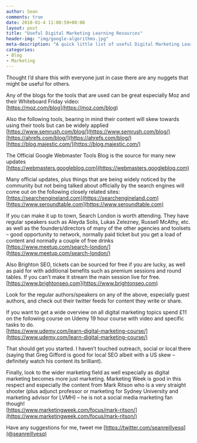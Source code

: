 ```yaml
---
author: Sean
comments: true
date: 2018-01-4 11:00:59+00:00
layout: post
title: "Useful Digital Marketing Learning Resources"
header-img: "img/google-algorithms.jpg"
meta-description: "A quick little list of useful Digital Marketing Learning Resources that I rate"
categories:
- Blog
- Marketing
---
```


Thought I’d share this with everyone just in case there are any nuggets that might be useful for others. 

Any of the blogs for the tools that are used can be great especially Moz and their Whiteboard Friday video:<br />
[https://moz.com/blog](https://moz.com/blog)

Also the following tools, bearing in mind their content will skew towards using their tools but can be widely applied<br />
[https://www.semrush.com/blog/](https://www.semrush.com/blog/)<br />
[https://ahrefs.com/blog/](https://ahrefs.com/blog/)<br />
[https://blog.majestic.com/](https://blog.majestic.com/)<br />

The Official Google Webmaster Tools Blog is the source for many new updates <br />
[https://webmasters.googleblog.com](https://webmasters.googleblog.com)

Many official updates, plus things that are being widely noticed by the community but not being talked about officially by the search engines  will come out on the following closely related sites:<br />
[https://searchengineland.com](https://searchengineland.com)<br />
[https://www.seroundtable.com](https://www.seroundtable.com)

If you can make it up to town, Search London is worth attending. They have regular speakers such as Aleyda Solis, Lukas Zelezney, Russell McAthy, etc. as well as the founders/directors of many of the other agencies and toolsets – good opportunity to network, normally paid ticket but you get a load of content and normally a couple of free drinks<br />
[https://www.meetup.com/search-london/](https://www.meetup.com/search-london/)<br />

Also Brighton SEO, tickets can be sourced for free if you are lucky, as well as paid for with additional benefits such as premium sessions and round tables.
If you can’t make it stream the main session live for free.<br />
[https://www.brightonseo.com](https://www.brightonseo.com)

Look for the regular authors/speakers on any of the above, especially guest authors, and check out their twitter feeds for content they write or share.

If you want to get a wide overview on all digital marketing topics spend £11 on the following course on Udemy 19 hour course with video and specific tasks to do.<br />
[https://www.udemy.com/learn-digital-marketing-course/](https://www.udemy.com/learn-digital-marketing-course/)

That should get you started. I haven’t touched outreach, social or local there (saying that Greg Gifford is good for local SEO albeit with a US skew – definitely watch his content its brilliant).

Finally, look to the wider marketing field as well especially as digital marketing becomes more just marketing. Marketing Week is good in this respect and especially the content from Mark Ritson who is a very straight shooter (plus adjunct professor or marketing for Sydney University and marketing advisor for LVMH) – he is not a social media marketing fan though! <br />
[https://www.marketingweek.com/focus/mark-ritson/](https://www.marketingweek.com/focus/mark-ritson/)

Have any suggestions for me, tweet me [https://twitter.com/seanreillyesq](@seanreillyesq)
